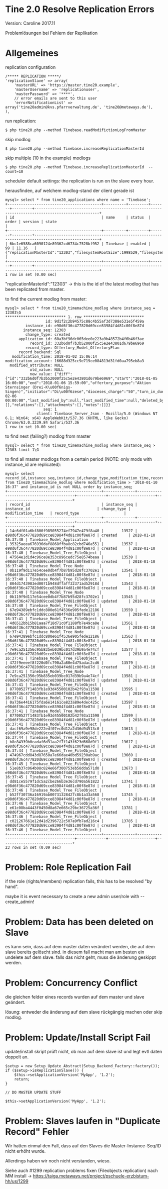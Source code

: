 
Tine 2.0 Resolve Replication Errors
=================

Version: Caroline 2017.11

Problemlösungen bei Fehlern der Replikation

Allgemeines
=================

replication configuration

    /***** REPLICATION *****/
    'replicationSlave' => array(
        'masterURL' => 'https://master.tine20.example',
        'masterUsername' => 'replicationuser',
        'masterPassword' => '****',
        // error emails are sent to this user
        'errorNotificationList' => array('tine20admin@kvs.pfarrverwaltung.de', 'tine20@metaways.de'),
    ),

run replication:

    $ php tine20.php --method Tinebase.readModifictionLogFromMaster

skip modlog

    $ php tine20.php --method Tinebase.increaseReplicationMasterId

skip multiple (10 in the example) modlogs

    $ php tine20.php --method Tinebase.increaseReplicationMasterId  -- count=10

scheduler default settings: the replication is run on the slave every hour.

herausfinden, auf welchem modlog-stand der client gerade ist

    mysql> select * from tine20_applications where name = 'Tinebase';
    +------------------------------------------+----------+---------+-------+---------+---------------------------------------------------------------------------------------------------+
    | id                                       | name     | status  | order | version | state                                                                                             |
    +------------------------------------------+----------+---------+-------+---------+---------------------------------------------------------------------------------------------------+
    | 6bc1e6588ca6090124e89362cd6734c7528bf952 | Tinebase | enabled |    99 | 11.16   | {"replicationMasterId":"12303","filesystemRootSize":1998529,"filesystemRootRevisionSize":1286501} |
    +------------------------------------------+----------+---------+-------+---------+---------------------------------------------------------------------------------------------------+
    1 row in set (0.00 sec)

"replicationMasterId":"12303" -> this is the id of the latest modlog that has been replicated from master.

to find the current modlog from master:

    mysql> select * from tine20_timemachine_modlog where instance_seq = 12303\G
    *************************** 1. row ***************************
                      id: 9d1f2c2b94575c88c4b55af3d7388e531e5f459a
             instance_id: e98d6f36c477820d69cce83984f4d81c00f8e87d
            instance_seq: 12303
             change_type: created
          application_id: 60a3bf96dc065dee0e223a9b48572b4f6b46f3ae
               record_id: 332b6d0f7b3b52000f25c5e2e43801d679be6969
             record_type: Offertory_Model_OffertoryPlan
          record_backend: Sql
       modification_time: 2018-01-02 15:06:14
    modification_account: 16688d325cc9e719ce084813d31fd0aa795eb8a3
      modified_attribute: NULL
               old_value: NULL
               new_value: {"diff":{"id":"332b6d0f7b3b52000f25c5e2e43801d679be6969","start":"2018-01-05 16:00:00","end":"2018-01-06 15:59:00","offertory_purpose":"Aktion Sternsinger (Drei-K\u00f6nigs-Singen)","initiator":"Di\u00f6zese","dioceses_charge":"50","turn_in_due":"2018-02-06 00:00:00","last_modified_by":null,"last_modified_time":null,"deleted_by":null,"deleted_time":null,"is_deleted":"0","tags":[],"relations":[],"attachments":[],"notes":[]}}
                     seq: 1
                  client: Tinebase_Server_Json - Mozilla/5.0 (Windows NT 6.1; Win64; x64) AppleWebKit/537.36 (KHTML, like Gecko) Chrome/63.0.3239.84 Safari/537.36
    1 row in set (0.00 sec)

to find next (failing?) modlog from master

    mysql> select * from tine20_timemachine_modlog where instance_seq > 12303 limit 1\G

to find all master modlogs from a certain period (NOTE: only mods with instance_id are replicated):

    mysql> select record_id,instance_seq,instance_id,change_type,modification_time,record_type from tine20_timemachine_modlog where modification_time > '2018-01-10 16:37' and instance_id is not NULL order by instance_seq;
    +------------------------------------------+--------------+------------------------------------------+-------------+---------------------+--------------------------------+
    | record_id                                | instance_seq | instance_id                              | change_type | modification_time   | record_type                    |
    +------------------------------------------+--------------+------------------------------------------+-------------+---------------------+--------------------------------+
    | 14c6df01a6bf800f985055274ef7947e479f8a40 |        13527 | e98d6f36c477820d69cce83984f4d81c00f8e87d | created     | 2018-01-10 16:37:40 | Tinebase_Model_Application     |
    | 35325aeea676936daf8868ffba8c82cbd746a551 |        13537 | e98d6f36c477820d69cce83984f4d81c00f8e87d | created     | 2018-01-10 16:37:40 | Tinebase_Model_Tree_FileObject |
    | 47564e1d1d4c96ce8e353c896cedc75e8574beaa |        13539 | e98d6f36c477820d69cce83984f4d81c00f8e87d | created     | 2018-01-10 16:37:40 | Tinebase_Model_Tree_Node       |
    | 0b119f9d117e54cee0db4f7b87b95d28fc3702e1 |        13541 | e98d6f36c477820d69cce83984f4d81c00f8e87d | created     | 2018-01-10 16:37:40 | Tinebase_Model_Tree_FileObject |
    | 804d1743983ed0071b948dffaff32371ad52918d |        13543 | e98d6f36c477820d69cce83984f4d81c00f8e87d | created     | 2018-01-10 16:37:40 | Tinebase_Model_Tree_Node       |
    | 0b119f9d117e54cee0db4f7b87b95d28fc3702e1 |        13545 | e98d6f36c477820d69cce83984f4d81c00f8e87d | updated     | 2018-01-10 16:37:40 | Tinebase_Model_Tree_FileObject |
    | 67e94389ebfc1ddc800e61f4536e905fede12186 |        13559 | e98d6f36c477820d69cce83984f4d81c00f8e87d | created     | 2018-01-10 16:37:41 | Tinebase_Model_Tree_FileObject |
    | 4d6512bb15b81aaa7f18d71c0f1188fb7e49ca8e |        13561 | e98d6f36c477820d69cce83984f4d81c00f8e87d | created     | 2018-01-10 16:37:41 | Tinebase_Model_Tree_Node       |
    | 67e94389ebfc1ddc800e61f4536e905fede12186 |        13563 | e98d6f36c477820d69cce83984f4d81c00f8e87d | updated     | 2018-01-10 16:37:41 | Tinebase_Model_Tree_FileObject |
    | 7e9ca251356c95b835eb039bc017d39b9a4e74cf |        13577 | e98d6f36c477820d69cce83984f4d81c00f8e87d | created     | 2018-01-10 16:37:41 | Tinebase_Model_Tree_FileObject |
    | 472f9eeeef8f220d0fc790a2a80e4d75adac2cd6 |        13579 | e98d6f36c477820d69cce83984f4d81c00f8e87d | created     | 2018-01-10 16:37:41 | Tinebase_Model_Tree_Node       |
    | 7e9ca251356c95b835eb039bc017d39b9a4e74cf |        13581 | e98d6f36c477820d69cce83984f4d81c00f8e87d | updated     | 2018-01-10 16:37:41 | Tinebase_Model_Tree_FileObject |
    | 87700527f1483fb1e93d45500102b42f93a11598 |        13595 | e98d6f36c477820d69cce83984f4d81c00f8e87d | created     | 2018-01-10 16:37:41 | Tinebase_Model_Tree_FileObject |
    | 0a736e4416175fda6e14161ce823a89e4dec425c |        13597 | e98d6f36c477820d69cce83984f4d81c00f8e87d | created     | 2018-01-10 16:37:41 | Tinebase_Model_Tree_Node       |
    | 87700527f1483fb1e93d45500102b42f93a11598 |        13599 | e98d6f36c477820d69cce83984f4d81c00f8e87d | updated     | 2018-01-10 16:37:41 | Tinebase_Model_Tree_FileObject |
    | dacf69a9e98de222edf07ec0d12a2d36d94513c0 |        13613 | e98d6f36c477820d69cce83984f4d81c00f8e87d | created     | 2018-01-10 16:37:44 | Tinebase_Model_Tree_FileObject |
    | b8c84339b0cadaf6d31aa2f7f143f623d668d9f1 |        13617 | e98d6f36c477820d69cce83984f4d81c00f8e87d | created     | 2018-01-10 16:37:44 | Tinebase_Model_Tree_FileObject |
    | 474967cdd843d87650a7e66dae40bd59230ab9ac |        13669 | e98d6f36c477820d69cce83984f4d81c00f8e87d | created     | 2018-01-10 16:37:45 | Tinebase_Model_Tree_FileObject |
    | 51e8b37c064b08c824e66f300753eb58dda571d0 |        13673 | e98d6f36c477820d69cce83984f4d81c00f8e87d | created     | 2018-01-10 16:37:45 | Tinebase_Model_Tree_FileObject |
    | dd81ce5579f1dc5a2cbe266b3e36cd790a561822 |        13741 | e98d6f36c477820d69cce83984f4d81c00f8e87d | created     | 2018-01-10 16:37:46 | Tinebase_Model_Tree_FileObject |
    | b52ff30736a16919ab00731328427c8b1a33a568 |        13745 | e98d6f36c477820d69cce83984f4d81c00f8e87d | created     | 2018-01-10 16:37:46 | Tinebase_Model_Tree_FileObject |
    | e61c08ba4443f0450d8a67e665c29bc36725a36f |        13781 | e98d6f36c477820d69cce83984f4d81c00f8e87d | created     | 2018-01-10 16:37:46 | Tinebase_Model_Tree_FileObject |
    | c021267661e12d41d2396722c507a9fb7ad216c4 |        13785 | e98d6f36c477820d69cce83984f4d81c00f8e87d | created     | 2018-01-10 16:37:46 | Tinebase_Model_Tree_FileObject |
    +------------------------------------------+--------------+------------------------------------------+-------------+---------------------+--------------------------------+
    23 rows in set (0.09 sec)


Problem: Role Replication Fail
=================

if the role (rights/members) replication fails, this has to be resolved "by hand".

maybe it is event necessary to create a new admin user/role with --create_admin!

Problem: Data has been deleted on Slave
=================

es kann sein, dass auf dem master daten verändert werden, die auf dem slave
 bereits gelöscht sind. in diesem fall macht man am besten ein undelete auf dem
 slave. falls das nicht geht, muss die änderung geskippt werden.

Problem: Concurrency Conflict
=================

die gleichen felder eines records wurden auf dem master und slave geändert.

lösung: entweder die änderung auf dem slave rückgängig machen oder skip modlog.

Problem: Update/Install Script Fail
=================

update/install skript prüft nicht, ob man auf dem slave ist und legt
 evtl daten doppelt an.

    $setup = new Setup_Update_Abstract(Setup_Backend_Factory::factory());
    if ($setup->isReplicationSlave()) {
        $this->setApplicationVersion('MyApp', '1.2');
        return;
    }

    // DO MASTER UPDATE STUFF

    $this->setApplicationVersion('MyApp', '1.2');


Problem: Slaves laufen in "Duplicate Record" Fehler
=================

Wir hatten einmal den Fall, dass auf den Slaves die Master-Instance-Seq/ID nicht erhöht wurde.

Allerdings haben wir noch nicht verstanden, wieso.

Siehe auch #1299 replication problems fixen (Fileobjects replication) nach MM install
-> https://taiga.metaways.net/project/pschuele-erzbistum-hh/us/1299

